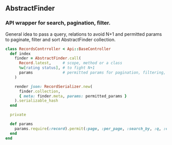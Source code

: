 ## AbstractFinder

### API wrapper for search, pagination, filter.

General idea to pass a query, relations to avoid N+1 and permitted params to paginate, filter and sort AbstractFinder collection.


``` ruby
class RecordsContrroller < Api::BaseController
  def index
    finder = AbstractFinder.call(
      Record.latest,     # scope, method or a class
      %w[rating status], # to fight N+1
      params             # permitted params for pagination, filtering, ordering and search
    )

    render json: RecordSerializer.new(
      finder.collection,
      { meta: finder.meta, params: permitted_params }
    ).serializable_hash
  end

  private

  def params
    params.require(:record).permit(:page, :per_page, :search_by, :q, :order_by)
  end
end
```
